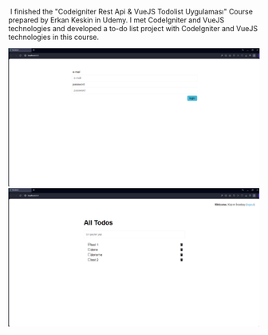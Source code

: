  I finished the "Codeigniter Rest Api & VueJS Todolist Uygulaması" Course prepared by Erkan Keskin in Udemy. I met CodeIgniter and VueJS technologies and developed a to-do list project with CodeIgniter and VueJS technologies in this course. 

 <img src="https://raw.githubusercontent.com/kazimincebay/TodoList-with-VueJS/main/vue.png" alt="img-1"/>
 <img src="https://raw.githubusercontent.com/kazimincebay/TodoList-with-VueJS/main/vue2.png" alt="img-2"/>
